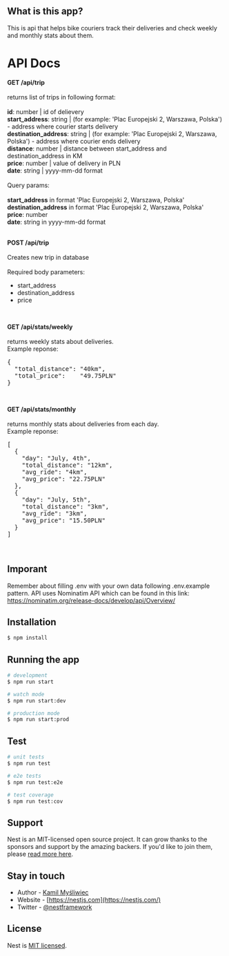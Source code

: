 ## What is this app? 
This is api that helps bike couriers track their deliveries and check weekly and monthly stats about them.

# API Docs
**GET /api/trip** <br/><br/>
returns list of trips in following format: <br/><br/>
**id**: number | id of delievery<br/>
**start_address**: string | (for example: 'Plac Europejski 2, Warszawa, Polska') - address where courier starts delivery<br/>
**destination_address**: string | (for example: 'Plac Europejski 2, Warszawa, Polska') - address where courier ends delivery<br/>
**distance**: number | distance between start_address and destination_address in KM<br/>
**price**: number | value of delivery in PLN<br/>
**date**: string | yyyy-mm-dd format<br/>
<br/>
Query params: <br/><br/>
**start_address** in format 'Plac Europejski 2, Warszawa, Polska'<br/>
**destination_address** in format 'Plac Europejski 2, Warszawa, Polska'<br/>
**price**: number<br/>
**date**: string in yyyy-mm-dd format<br/>
<br/>

**POST /api/trip** <br/><br/>
Creates new trip in database <br/><br/>
Required body parameters: <br/>
* start_address<br/>
* destination_address<br/>
* price<br/>
<br/>

**GET /api/stats/weekly** <br/><br/>
returns weekly stats about deliveries.<br/>
Example reponse: <br/>
<pre>
{
  "total_distance": "40km",
  "total_price":    "49.75PLN"
} 
</pre>
<br/>

**GET /api/stats/monthly** <br/><br/>
returns monthly stats about deliveries from each day.<br/>
Example reponse: <br/>
<pre>
[
  {
    "day": "July, 4th",
    "total_distance": "12km",
    "avg_ride": "4km",
    "avg_price": "22.75PLN"
  },
  {
    "day": "July, 5th",
    "total_distance": "3km",
    "avg_ride": "3km",
    "avg_price": "15.50PLN"
  }
]
</pre>
<br/>

## Imporant
Remember about filling .env with your own data following .env.example pattern. 
API uses Nominatim API which can be found in this link: https://nominatim.org/release-docs/develop/api/Overview/

## Installation

```bash
$ npm install
```

## Running the app

```bash
# development
$ npm run start

# watch mode
$ npm run start:dev

# production mode
$ npm run start:prod
```

## Test

```bash
# unit tests
$ npm run test

# e2e tests
$ npm run test:e2e

# test coverage
$ npm run test:cov
```

## Support

Nest is an MIT-licensed open source project. It can grow thanks to the sponsors and support by the amazing backers. If you'd like to join them, please [read more here](https://docs.nestjs.com/support).

## Stay in touch

- Author - [Kamil Myśliwiec](https://kamilmysliwiec.com)
- Website - [https://nestjs.com](https://nestjs.com/)
- Twitter - [@nestframework](https://twitter.com/nestframework)

## License

Nest is [MIT licensed](LICENSE).
